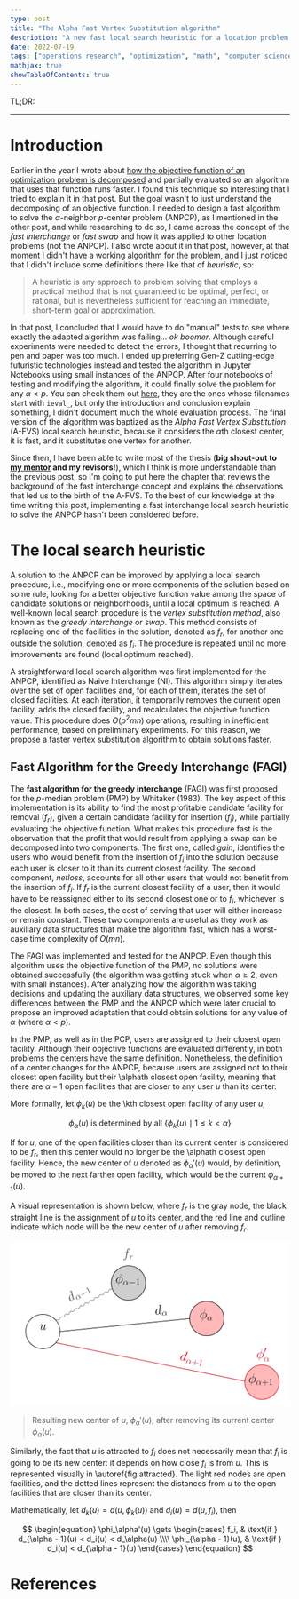 ```yaml
---
type: post
title: "The Alpha Fast Vertex Substitution algorithm"
description: "A new fast local search heuristic for a location problem."
date: 2022-07-19
tags: ["operations research", "optimization", "math", "computer science", "algorithms", "data structures", "thesis"]
mathjax: true
showTableOfContents: true
---
```


TL;DR: 

---

# Introduction

Earlier in the year I wrote about [how the objective function of an optimization problem is decomposed](../decomposing-of) and partially evaluated so an algorithm that uses that function runs faster.
I found this technique so interesting that I tried to explain it in that post.
But the goal wasn't to just understand the decomposing of an objective function.
I needed to design a fast algorithm to solve the $\alpha$-neighbor $p$-center problem (ANPCP), as I mentioned in the other post, and while researching to do so, I came across the concept of the *fast interchange* or *fast swap* and how it was applied to other location problems (not the ANPCP).
I also wrote about it in that post, however, at that moment I didn't have a working algorithm for the problem, and I just noticed that I didn't include some definitions there like that of *heuristic*, so:

> A heuristic is any approach to problem solving that employs a practical method that is not guaranteed to be optimal, perfect, or rational, but is nevertheless sufficient for reaching an immediate, short-term goal or approximation.

In that post, I concluded that I would have to do "manual" tests to see where exactly the adapted algorithm was failing... *ok boomer*.
Although careful experiments were needed to detect the errors, I thought that recurring to pen and paper was too much.
I ended up preferring Gen-Z cutting-edge futuristic technologies instead and tested the algorithm in Jupyter Notebooks using small instances of the ANPCP.
After four notebooks of testing and modifying the algorithm, it could finally solve the problem for any $\alpha < p$.
You can check them out [here](https://github.com/netotz/alpha-neighbor-p-center-problem/tree/main/anpcp), they are the ones whose filenames start with `ieval_`, but only the introduction and conclusion explain something, I didn't document much the whole evaluation process.
The final version of the algorithm was baptized as the *Alpha Fast Vertex Substitution* (A-FVS) local search heuristic, because it considers the $\alpha$th closest center, it is fast, and it substitutes one vertex for another.

Since then, I have been able to write most of the thesis (**big shout-out to [my mentor](https://yalma.fime.uanl.mx/~roger/work/index.html) and my revisors!**), which I think is more understandable than the previous post, so I'm going to put here the chapter that reviews the background of the fast interchange concept and explains the observations that led us to the birth of the A-FVS.
To the best of our knowledge at the time writing this post, implementing a fast interchange local search heuristic to solve the ANPCP hasn't been considered before. 

# The local search heuristic

A solution to the ANPCP can be improved by applying a local search procedure, i.e., modifying one or more components of the solution based on some rule, looking for a better objective function value among the space of candidate solutions or neighborhoods, until a local optimum is reached.
A well-known local search procedure is the *vertex substitution method*, also known as the *greedy interchange* or *swap*.
This method consists of replacing one of the facilities in the solution, denoted as $f_r$, for another one outside the solution, denoted as $f_i$.
The procedure is repeated until no more improvements are found (local optimum reached).

A straightforward local search algorithm was first implemented for the ANPCP, identified as Naive Interchange (NI).
This algorithm simply iterates over the set of open facilities and, for each of them, iterates the set of closed facilities.
At each iteration, it temporarily removes the current open facility, adds the closed facility, and recalculates the objective function value.
This procedure does $O(p^2mn)$ operations, resulting in inefficient performance, based on preliminary experiments.
For this reason, we propose a faster vertex substitution algorithm to obtain solutions faster.

## Fast Algorithm for the Greedy Interchange (FAGI)

The **fast algorithm for the greedy interchange** (FAGI) was first proposed for the $p$-median problem (PMP) by Whitaker (1983).
The key aspect of this implementation is its ability to find the most profitable candidate facility for removal ($f_r$), given a certain candidate facility for insertion ($f_i$), while partially evaluating the objective function.
What makes this procedure fast is the observation that the profit that would result from applying a swap can be decomposed into two components.
The first one, called *gain*, identifies the users who would benefit from the insertion of $f_i$ into the solution because each user is closer to it than its current closest facility.
The second component, *netloss*, accounts for all other users that would not benefit from the insertion of $f_i$.
If $f_r$ is the current closest facility of a user, then it would have to be reassigned either to its second closest one or to $f_i$, whichever is the closest.
In both cases, the cost of serving that user will either increase or remain constant.
These two components are useful as they work as auxiliary data structures that make the algorithm fast, which has a worst-case time complexity of $O(mn)$.

The FAGI was implemented and tested for the ANPCP.
Even though this algorithm uses the objective function of the PMP, no solutions were obtained successfully (the algorithm was getting stuck when $\alpha \ge 2$, even with small instances).
After analyzing how the algorithm was taking decisions and updating the auxiliary data structures, we observed some key differences between the PMP and the ANPCP which were later crucial to propose an improved adaptation that could obtain solutions for any value of $\alpha$ (where $\alpha < p$).

In the PMP, as well as in the PCP, users are assigned to their closest open facility.
Although their objective functions are evaluated differently, in both problems the centers have the same definition.
Nonetheless, the definition of a center changes for the ANPCP, because users are assigned not to their closest open facility but their \alphath closest open facility, meaning that there are $\alpha - 1$ open facilities that are closer to any user $u$ than its center.

More formally, let $\phi_k(u)$ be the \kth closest open facility of any user $u$,

$$
\begin{equation}
    \phi_\alpha(u) \text{ is determined by all } \{ \phi_k(u) \mid 1 \le k < \alpha \}
\end{equation}
$$

If for $u$, one of the open facilities closer than its current center is considered to be $f_r$, then this center would no longer be the \alphath closest open facility.
Hence, the new center of $u$ denoted as $\phi_\alpha'(u)$ would, by definition, be moved to the next farther open facility, which would be the current $\phi_{\alpha + 1}(u)$.

A visual representation is shown below, where $f_r$ is the gray node, the black straight line is the assignment of $u$ to its center, and the red line and outline indicate which node will be the new center of $u$ after removing $f_r$.

![](/images/not_attracted.png)
> Resulting new center of $u$, $\phi_\alpha'(u)$, after removing its current center $\phi_\alpha(u)$.

Similarly, the fact that $u$ is attracted to $f_i$ does not necessarily mean that $f_i$ is going to be its new center: it depends on how close $f_i$ is from $u$.
This is represented visually in \autoref{fig:attracted}. The light red nodes are open facilities, and the dotted lines represent the distances from $u$ to the open facilities that are closer than its center.

Mathematically, let $d_k(u) = d(u, \phi_k(u))$ and $d_i(u) = d(u, f_i)$, then

$$
\begin{equation}
    \phi_\alpha'(u) \gets
        \begin{cases}
            f_i,
                & \text{if } d_{\alpha - 1}(u) < d_i(u) < d_\alpha(u) \\\\
            \phi_{\alpha - 1}(u),
                & \text{if } d_i(u) < d_{\alpha - 1}(u)
        \end{cases}
\end{equation}
$$

# References

[^1]: R. A. Whitaker.
A fast algorithm for the greedy interchange for large-scale clustering and median location problems.
*INFOR*, 21(2):95–108, 1983.

[^2]: J. Sánchez-Oro, A. D. López-Sánchez, A. G. Hernández-Díaz, and A. Duarte.
GRASP with strategic oscillation for the $\alpha$-neighbor $p$-center problem.
*European Journal of Operational Research*, 2022.


